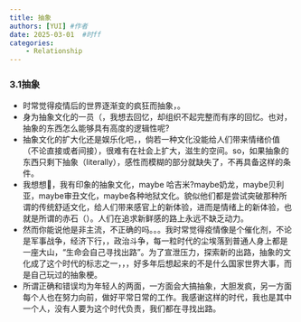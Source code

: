 ```yaml
---
title: 抽象
authors: [YUI] #作者
date: 2025-03-01  #时ff
categories: 
    - Relationship
---
```


### 3.1抽象

- 时常觉得疫情后的世界逐渐变的疯狂而抽象，。
- 身为抽象文化的一员（，我想去回忆，却组织不起完整而有序的回忆。也对，抽象的东西怎么能够具有高度的逻辑性呢?
- 抽象文化的扩大化还是娱乐化吧，，倘若一种文化没能给人们带来情绪价值（不论直接或者间接），很难有在社会上扩大，滋生的空间。so，如果抽象的东西只剩下抽象（literally），感性而模糊的部分就缺失了，不再具备这样的条件。
- 我想想🤔，我有印象的抽象文化，maybe 哈吉米?maybe奶龙，maybe贝利亚，maybe审丑文化，maybe各种地狱文化。貌似他们都是尝试突破那种所谓的传统舒适文化，给人们带来感官上的新体验，进而是情绪上的新体验，也就是所谓的赤石（）。人们在追求新鲜感的路上永远不缺乏动力。
- 然而你能说他是非主流，不正确的吗。。。我时常觉得疫情像是个催化剂，不论是军事战争，经济下行，，政治斗争，每一粒时代的尘埃落到普通人身上都是一座大山，“生命会自己寻找出路”。为了宣泄压力，探索新的出路，抽象的文化成了这个时代的标志之一，，，好多年后想起来的不是什么国家世界大事，而是自己玩过的抽象梗。
- 所谓正确和错误均为年轻人的两面，一方面会大搞抽象，大胆发疯，另一方面每个人也在努力向前，做好平常日常的工作。我感谢这样的时代，我也是其中一个人，没有人要为这个时代负责，我们都在寻找出路。


